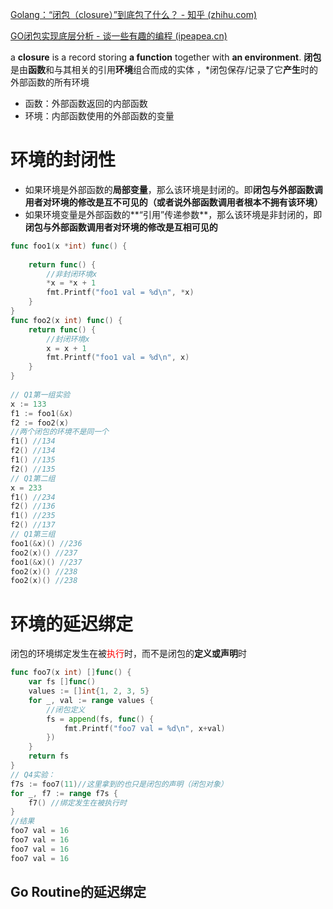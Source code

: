 [Golang：“闭包（closure）”到底包了什么？ - 知乎 (zhihu.com)](https://zhuanlan.zhihu.com/p/92634505)

[GO闭包实现底层分析 - 谈一些有趣的编程 (ipeapea.cn)](https://ipeapea.cn/post/closure/)



a **closure** is a record storing **a function** together with **an environment**.
**闭包**是由**函数**和与其相关的引用**环境**组合而成的实体 ，*闭包保存/记录了它**产生**时的外部函数的所有环境

- 函数：外部函数返回的内部函数
- 环境：内部函数使用的外部函数的变量



# 环境的封闭性

- 如果环境是外部函数的**局部变量**，那么该环境是封闭的。即**闭包与外部函数调用者对环境的修改是互不可见的（或者说外部函数调用者根本不拥有该环境）**
- 如果环境变量是外部函数的**“引用”传递参数**，那么该环境是非封闭的，即**闭包与外部函数调用者对环境的修改是互相可见的**



```go
func foo1(x *int) func() {
    
    return func() {
        //非封闭环境x
        *x = *x + 1
        fmt.Printf("foo1 val = %d\n", *x)
    }
}
func foo2(x int) func() {
    return func() {
        //封闭环境x
        x = x + 1
        fmt.Printf("foo1 val = %d\n", x)
    }
}
​
// Q1第一组实验
x := 133
f1 := foo1(&x) 
f2 := foo2(x)
//两个闭包的环境不是同一个
f1() //134 
f2() //134 
f1() //135 
f2() //135 
// Q1第二组
x = 233 
f1() //234
f2() //136
f1() //235
f2() //137
// Q1第三组
foo1(&x)() //236 
foo2(x)() //237 
foo1(&x)() //237 
foo2(x)() //238 
foo2(x)() //238 
```

# 环境的延迟绑定

闭包的环境绑定发生在被<font color=red>执行</font>时，而不是闭包的**定义或声明**时



```go
func foo7(x int) []func() {
    var fs []func()
    values := []int{1, 2, 3, 5}
    for _, val := range values {
        //闭包定义
        fs = append(fs, func() {
            fmt.Printf("foo7 val = %d\n", x+val)
        })
    }
    return fs
}
// Q4实验：
f7s := foo7(11)//这里拿到的也只是闭包的声明（闭包对象）
for _, f7 := range f7s {
    f7() //绑定发生在被执行时
}
//结果
foo7 val = 16
foo7 val = 16
foo7 val = 16
foo7 val = 16
```

## Go Routine的延迟绑定